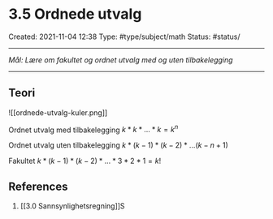 # 3.5 Ordnede utvalg
Created: 2021-11-04 12:38
Type: #type/subject/math 
Status: #status/

---

*Mål: Lære om fakultet og ordnet utvalg med og uten tilbakelegging* 

---

## Teori

![[ordnede-utvalg-kuler.png]]

Ordnet utvalg med tilbakelegging
$k*k*...*k=k^n$

Ordnet utvalg uten tilbakelegging
$k*(k-1)*(k-2)*...(k-n+1)$

Fakultet
$k*(k-1)*(k-2)*...*3*2*1=k!$

## References
1. [[3.0 Sannsynlighetsregning]]S